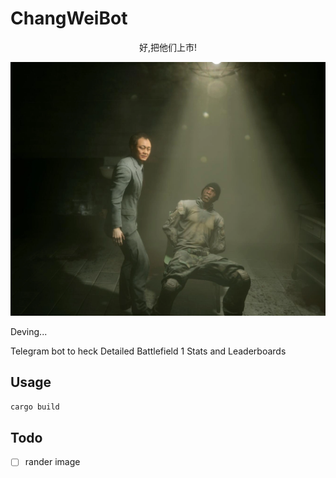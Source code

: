 # ChangWeiBot

<p style="text-align:center;">
好,把他们上市!

![](./assets/Chang_Wei.webp)

</p>

Deving...

Telegram bot to heck Detailed Battlefield 1 Stats and Leaderboards 

## Usage 

``` bash
cargo build 
```
    
## Todo

- [ ] rander image
